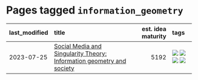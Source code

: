 # Pages tagged `information_geometry`

|last_modified|title|est. idea maturity|tags
|:---|:---|---:|:---|
|2023-07-25|[Social Media and Singularity Theory: Information geometry and society](../social_singularities.md)|5192|[![](https://img.shields.io/badge/tag-alignment-abf295)](../tags/alignment.md) [![](https://img.shields.io/badge/tag-information_geometry-b3194)](../tags/information_geometry.md) [![](https://img.shields.io/badge/tag-philosophy-4d5a4)](../tags/philosophy.md) [![](https://img.shields.io/badge/tag-publication-29349d)](../tags/publication.md)|
